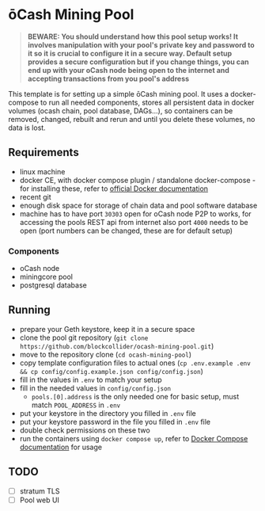 # ōCash Mining Pool

> **BEWARE: You should understand how this pool setup works! It involves manipulation with
> your pool's private key and password to it so it is crucial to configure it in a secure way.
> Default setup provides a secure configuration but if you change things, you can end up with
> your oCash node being open to the internet and accepting transactions from you pool's address**

This template is for setting up a simple ōCash mining pool. It uses a docker-compose to run all
needed components, stores all persistent data in docker volumes (ocash chain, pool database, DAGs...),
so containers can be removed, changed, rebuilt and rerun and until you delete these volumes, no data
is lost.

## Requirements

- linux machine
- docker CE, with docker compose plugin / standalone docker-compose - for installing these, refer
to [official Docker documentation](https://docs.docker.com/engine/install/)
- recent git
- enough disk space for storage of chain data and pool software database
- machine has to have port `30303` open for oCash node P2P to works, for accessing the pools REST api
from internet also port `4000` needs to be open (port numbers can be changed, these are for default setup)

### Components

- oCash node
- miningcore pool
- postgresql database

## Running

- prepare your Geth keystore, keep it in a secure space
- clone the pool git repository (`git clone https://github.com/blockcollider/ocash-mining-pool.git`)
- move to the repository clone (`cd ocash-mining-pool`)
- copy template configuration files to actual ones (`cp .env.example .env && cp config/config.example.json config/config.json`)
- fill in the values in `.env` to match your setup
- fill in the needed values in `config/config.json`
  - `pools.[0].address` is the only needed one for basic setup, must match `POOL_ADDRESS` in `.env`
- put your keystore in the directory you filled in `.env` file
- put your keystore password in the file you filled in `.env` file
- double check permissions on these two
- run the containers using `docker compose up`, refer to [Docker Compose documentation](https://docs.docker.com/compose/) for usage

## TODO

- [ ] stratum TLS
- [ ] Pool web UI
